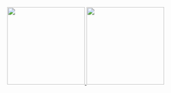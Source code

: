 


 <div>
  <a href="https://github.com/helderacustico">
  <img height="180em" src="https://github-readme-stats.vercel.app/api?username=helderacustico&show_icons=true&theme=dracula&include_all_commits=true&count_private=true"/>
  <img height="180em" src="https://github-readme-stats.vercel.app/api/top-langs/?username=helderacustico&layout=compact&langs_count=16&theme=dracula"/>
</div>
